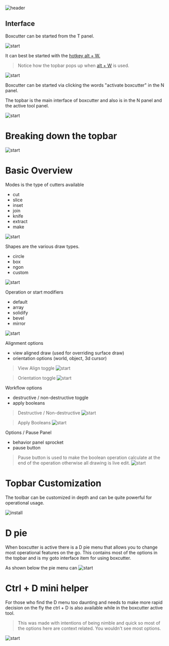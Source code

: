 ![header](img/banner.gif)

## Interface

Boxcutter can be started from the T panel.

 ![start](img/interface/i1.png)

It can best be started with the [hotkey alt + W.](hotkeys.md)

> Notice how the topbar pops up when [alt + W](hotkeys.md) is used.

![start](img/interface/i2.gif)

Boxcutter can be started via clicking the words "activate boxcutter" in the N panel.

The topbar is the main interface of boxcutter and also is in the N panel and the active tool panel.

![start](img/interface/i4.gif)

# Breaking down the topbar

![start](img/interface/i5.png)

# Basic Overview

Modes is the type of cutters available

- cut
- slice
- inset
- join
- knife
- extract
- make

![start](img/interface/i6.gif)

Shapes are the various draw types.

- circle
- box
- ngon
- custom

![start](img/interface/i7.gif)

Operation or start modifiers

- default
- array
- solidify
- bevel
- mirror

![start](img/interface/i8.gif)

Alignment options

- view aligned draw (used for overriding surface draw)
- orientation options (world, object, 3d cursor)

> View Align toggle
![start](img/interface/i9.gif)

> Orientation toggle
![start](img/interface/i10.gif)

Workflow options

- destructive / non-destructive toggle
- apply booleans

> Destructive / Non-destructive
![start](img/interface/i13.gif)

> Apply Booleans
![start](img/interface/i14.gif)

Options / Pause Panel

- behavior panel sprocket
- pause button

> Pause button is used to make the boolean operation calculate at the end of the operation otherwise all drawing is live edit.
![start](img/interface/i15.gif)


# Topbar Customization

The toolbar can be customized in depth and can be quite powerful for operational usage.

![install](img/pref/p25.gif)

# D pie

When boxcutter is active there is a D pie menu that allows you to change most operational features on the go. This contains most of the options in the topbar and is my goto interface item for using boxcutter.

As shown below the pie menu can
![start](img/interface/i11.gif)

# Ctrl + D mini helper

For those who find the D menu too daunting and needs to make more rapid decision on the fly the ctrl + D is also available while in the boxcutter active tool.

> This was made with intentions of being nimble and quick so most of the options here are context related. You wouldn't see most options.

![start](img/interface/i12.gif)
